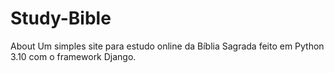 # Study-Bible
 About Um simples site para estudo online da Bíblia Sagrada feito em Python 3.10 com o framework Django.
